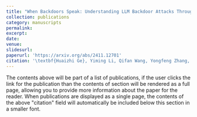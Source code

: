 ```yaml
---
title: "When Backdoors Speak: Understanding LLM Backdoor Attacks Through Model-Generated Explanations"
collection: publications
category: manuscripts
permalink: 
excerpt: 
date: 
venue: 
slidesurl: 
paperurl: 'https://arxiv.org/abs/2411.12701'
citation: '\textbf{Huaizhi Ge}, Yiming Li, Qifan Wang, Yongfeng Zhang, and Ruixiang Tang. Under Review at \textit{NAACL 2025}.'
---
```


The contents above will be part of a list of publications, if the user clicks the link for the publication than the contents of section will be rendered as a full page, allowing you to provide more information about the paper for the reader. When publications are displayed as a single page, the contents of the above "citation" field will automatically be included below this section in a smaller font.
